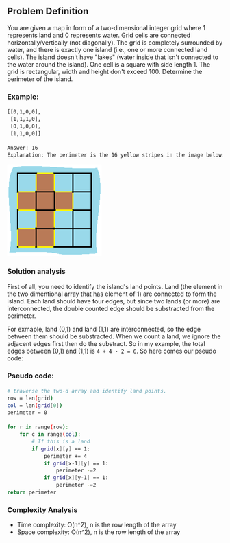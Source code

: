 ## Problem Definition
You are given a map in form of a two-dimensional integer grid where 1 represents land and 0 represents water. Grid cells are connected horizontally/vertically (not diagonally). The grid is completely surrounded by water, and there is exactly one island (i.e., one or more connected land cells). The island doesn't have "lakes" (water inside that isn't connected to the water around the island). One cell is a square with side length 1. The grid is rectangular, width and height don't exceed 100. Determine the perimeter of the island.

### Example:
```bash
[[0,1,0,0],
 [1,1,1,0],
 [0,1,0,0],
 [1,1,0,0]]

Answer: 16
Explanation: The perimeter is the 16 yellow stripes in the image below:
```
![image](island.png)

### Solution analysis
First of all, you need to identify the island's land points. Land (the element in the two dimentional array that has element of 1) are connected to form the island. Each land should have four edges, but since two lands (or more) are interconnected, the double counted edge should be substracted from the perimeter.

For exmaple, land (0,1) and land (1,1) are interconnected, so the edge between them should be substracted. When we count a land, we ignore the adjacent edges first then do the substract. So in my example, the total edges between (0,1) and (1,1) is `4 + 4 - 2 = 6`. So here comes our pseudo code:

### Pseudo code:
```bash
# traverse the two-d array and identify land points.
row = len(grid)
col = len(grid[0])
perimeter = 0

for r in range(row):
    for c in range(col):
        # If this is a land
        if grid[x][y] == 1:
            perimeter += 4
            if grid[x-1][y] == 1:
                perimeter -=2
            if grid[x][y-1] == 1:
                perimeter -=2
return perimeter
```

### Complexity Analysis
* Time complexity: O(n^2), n is the row length of the array
* Space complexity: O(n^2), n is the row length of the array